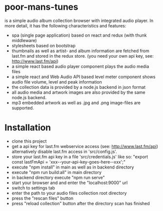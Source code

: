 # poor-mans-tunes

is a simple audio album collection browser with integrated audio player. 
In more detail, it has the following characteristics and features:
* spa (single page application) based on react and redux (with thunk middleware)
* stylesheets based on bootstrap
* thumbnails as well as artist- and album information are fetched from last.fm and stored in the redux store. (you need your own api key, see: http://www.last.fm/api)
* a simple react based audio player component plays the audio media files
* a simple react and Web Audio API based level meter component shows audio file volume, level and peak information 
* the collection data is provided by a node.js backend in json format
* all audio media and artwork images are also provided by the same node.js backend.
* mp3 embedded artwork as well as .jpg and .png image-files are supported. 


# Installation
   
- clone this project
- get a api key for last.fm webservice access (see: http://www.last.fm/api) alternatively disable last.fm access in 'src/config.js'.
- store your last.fm api key in a file 'src/credentials.js' like so: "export const lastFmApi = 'xxx--your-api-key-goes-here--xxx';"
- execute "npm install" in main as well as in backend directory
- execute "npm run build:all" in main directory
- in backend directory execute "npm run serve"
- start your browser and and enter the "localhost:9000" url
- switch to settings tab
- enter the path to your audio files collection root directory
- press the "rescan files" button
- press "reload collection" button after the directory scan has finished

   
